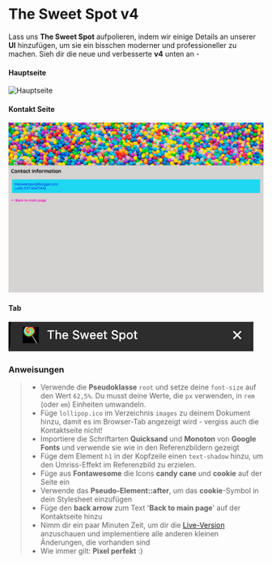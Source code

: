 # The Sweet Spot v4

Lass uns **The Sweet Spot** aufpolieren, indem wir einige Details an unserer **UI** hinzufügen, um sie ein bisschen moderner und professioneller zu machen. Sieh dir die neue und verbesserte **v4** unten an -

#### Hauptseite

![Hauptseite](images/main.png)

#### Kontakt Seite

![Kontaktseite](images/contact.png)

#### Tab

![Tab-Symbol](images/tab.png)

### Anweisungen

> - Verwende die **Pseudoklasse** `root` und setze deine `font-size` auf den Wert `62,5%`. Du musst deine Werte, die `px` verwenden, in `rem` (oder `em`) Einheiten umwandeln.
> - Füge `lollipop.ico` im Verzeichnis `images` zu deinem Dokument hinzu, damit es im Browser-Tab angezeigt wird - vergiss auch die Kontaktseite nicht!
> - Importiere die Schriftarten **Quicksand** und **Monoton** von **Google Fonts** und verwende sie wie in den Referenzbildern gezeigt
> - Füge dem Element `h1` in der Kopfzeile einen `text-shadow` hinzu, um den Umriss-Effekt im Referenzbild zu erzielen.
> - Füge aus **Fontawesome** die Icons **candy cane** und **cookie** auf der Seite ein
> - Verwende das **Pseudo-Element::after**, um das **cookie**-Symbol in dein Stylesheet einzufügen
> - Füge den **back arrow** zum Text '**Back to main page**' auf der Kontaktseite hinzu
> - Nimm dir ein paar Minuten Zeit, um dir die [Live-Version](https://digitalcareerinstitute.github.io/UIB-UI-UX-the-sweet-spot-v4/) anzuschauen und implementiere alle anderen kleinen Änderungen, die vorhanden sind
> - Wie immer gilt: **Pixel perfekt** :)
